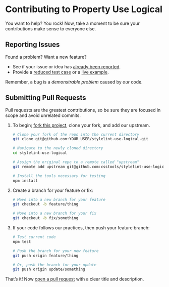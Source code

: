 # Contributing to Property Use Logical

You want to help? You rock! Now, take a moment to be sure your contributions
make sense to everyone else.

## Reporting Issues

Found a problem? Want a new feature?

- See if your issue or idea has [already been reported].
- Provide a [reduced test case] or a [live example].

Remember, a bug is a _demonstrable problem_ caused by _our_ code.

## Submitting Pull Requests

Pull requests are the greatest contributions, so be sure they are focused in
scope and avoid unrelated commits.

1. To begin; [fork this project], clone your fork, and add our upstream.
   ```bash
   # Clone your fork of the repo into the current directory
   git clone git@github.com:YOUR_USER/stylelint-use-logical.git

   # Navigate to the newly cloned directory
   cd stylelint-use-logical

   # Assign the original repo to a remote called "upstream"
   git remote add upstream git@github.com:csstools/stylelint-use-logical.git

   # Install the tools necessary for testing
   npm install
   ```

2. Create a branch for your feature or fix:
   ```bash
   # Move into a new branch for your feature
   git checkout -b feature/thing
   ```
   ```bash
   # Move into a new branch for your fix
   git checkout -b fix/something
   ```

3. If your code follows our practices, then push your feature branch:
   ```bash
   # Test current code
   npm test
   ```
   ```bash
   # Push the branch for your new feature
   git push origin feature/thing
   ```
   ```bash
   # Or, push the branch for your update
   git push origin update/something
   ```

That’s it! Now [open a pull request] with a clear title and description.

[already been reported]: issues
[fork this project]:     fork
[live example]:          https://codepen.io/pen
[open a pull request]:   https://help.github.com/articles/using-pull-requests/
[reduced test case]:     https://css-tricks.com/reduced-test-cases/
